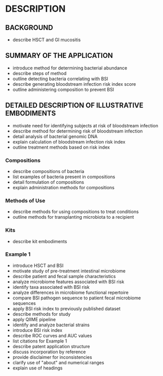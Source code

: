 # DESCRIPTION

## BACKGROUND

- describe HSCT and GI mucositis

## SUMMARY OF THE APPLICATION

- introduce method for determining bacterial abundance
- describe steps of method
- outline detecting bacteria correlating with BSI
- describe generating bloodstream infection risk index score
- outline administering composition to prevent BSI

## DETAILED DESCRIPTION OF ILLUSTRATIVE EMBODIMENTS

- motivate need for identifying subjects at risk of bloodstream infection
- describe method for determining risk of bloodstream infection
- detail analysis of bacterial genomic DNA
- explain calculation of bloodstream infection risk index
- outline treatment methods based on risk index

### Compositions

- describe compositions of bacteria
- list examples of bacteria present in compositions
- detail formulation of compositions
- explain administration methods for compositions

### Methods of Use

- describe methods for using compositions to treat conditions
- outline methods for transplanting microbiota to a recipient

### Kits

- describe kit embodiments

### Example 1

- introduce HSCT and BSI
- motivate study of pre-treatment intestinal microbiome
- describe patient and fecal sample characteristics
- analyze microbiome features associated with BSI risk
- identify taxa associated with BSI risk
- analyze differences in microbiome functional repertoire
- compare BSI pathogen sequence to patient fecal microbiome sequences
- apply BSI risk index to previously published dataset
- describe methods for study
- apply QIIME pipeline
- identify and analyze bacterial strains
- introduce BSI risk index
- describe ROC curves and AUC values
- list citations for Example 1
- describe patent application structure
- discuss incorporation by reference
- provide disclaimer for inconsistencies
- clarify use of "about" and numerical ranges
- explain use of headings


